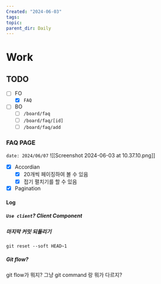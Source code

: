 ```yaml
---
Created: "2024-06-03"
tags: 
topic: 
parent_dir: Daily
---
```

# Work
## TODO
- [ ] FO
	- [x] `FAQ`
- [ ] BO
	- [ ] `/board/faq`
	- [ ] `/board/faq/[id]`
	- [ ] `/board/faq/add`
### FAQ PAGE
`date: 2024/06/07`
![[Screenshot 2024-06-03 at 10.37.10.png]]
- [x] Accordian
	- [x] 20개씩 페이징하여 볼 수 있음
	- [x] 접기 펼치기를 할 수 있음
- [x] Pagination
#### Log
##### `Use client`? Client Component

##### 마지막 커밋 되돌리기
```
git reset --soft HEAD~1
```
##### Git flow?
git flow가 뭐지? 그냥 git command 랑 뭐가 다르지?